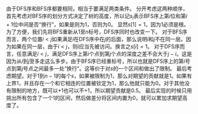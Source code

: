 由于DFS序和BFS序都要相同，相当于要满足两类条件。
分开考虑这两种顺序，首先考虑对BFS序的划分方式决定了树的高度，所以记$s_i$表示BFS序上第$i$位和第$i + 1$位中间是否“换行”，如果是则为$1$，否则为$0$。
显然$s[1] = 1$，因为$1$必须是根。
为了方便，我们先将BFS重新从$1$至$n$标号，DFS序同时也改变一下。
对于BFS序而言，两个位置$i < j$如果满足$i$在DFS序中在$j$的后面，那么说明$i$和$j$不在同一层。因为如果在同一层，由于$i < j$，则$i$应当先被访问。换言之$s[i] = 1$。
对于DFS序而言，任意满足$i < j$，满足DFS序上第$i$个点到第$j$个点的深度之差不会大于$j - i$。这是因为从$i$到$j$至多走这么多步。由于BFS序已经重标号，所以也就是DFS序上的第$i$号点到第$j$号点之间最多一处“换行”。这等价于对$s$的一个区间和做出了限制。
最后考虑期望。对于$1$到$n - 1$的每个$s$，如果被限制为$1$，那么对期望的贡献就是$1$。如果有上界$1$，并且存在一个和它相连的位置被钦定为$1$，那么他就只能为$0$。对于其他没有限制的地方，既可以$+1$也可以不$+1$，所以期望贡献是$0.5$。
最后实现的时候只用挑出所有包含了一个$1$的区间，然后做差分将区间内置为$0$，就可以累加求期望高度了。
